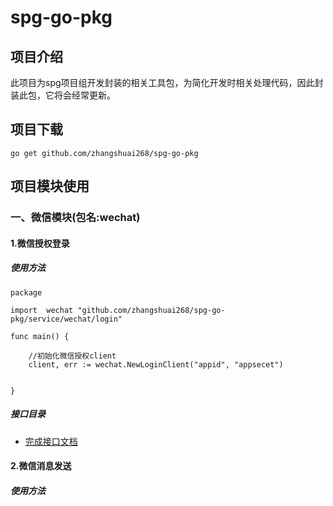 # spg-go-pkg

## 项目介绍
此项目为spg项目组开发封装的相关工具包，为简化开发时相关处理代码，因此封装此包，它将会经常更新。

## 项目下载

`go get github.com/zhangshuai268/spg-go-pkg`

## 项目模块使用

### 一、微信模块(包名:wechat)

#### 1.微信授权登录

##### 使用方法

````
package

import 	wechat "github.com/zhangshuai268/spg-go-pkg/service/wechat/login"

func main() {

    //初始化微信授权client
    client, err := wechat.NewLoginClient("appid", "appsecet")


}

````
##### 接口目录

* [完成接口文档](./doc/wechat/login.md)


#### 2.微信消息发送

##### 使用方法

````

````